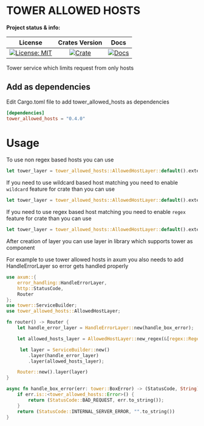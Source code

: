 # TOWER ALLOWED HOSTS

**Project status & info:**

|                    License                     |              Crates Version               |                 Docs                 |
| :--------------------------------------------: | :---------------------------------------: | :----------------------------------: |
| [![License: MIT][license_badge]][license_link] | [![Crate][cratesio_badge]][cratesio_link] | [![Docs][docsrs_badge]][docsrs_link] |

Tower service which limits request from only hosts 


## Add as dependencies

Edit Cargo.toml file to add tower_allowed_hosts as dependencies

```toml
[dependencies]
tower_allowed_hosts = "0.4.0"
```

# Usage

To use non regex based hosts you can use

```rust
let tower_layer = tower_allowed_hosts::AllowedHostLayer::default().extend(&["127.0.0.1".to_string()]);
```

If you need to use wildcard based host matching you need to enable `wildcard` feature for crate than you can use

```rust
let tower_layer = tower_allowed_hosts::AllowedHostLayer::default().extend_wildcard(&["127.0.0.*".to_string()]);
```
If you need to use regex based host matching you need to enable `regex` feature for crate than you can use

```rust
let tower_layer = tower_allowed_hosts::AllowedHostLayer::default().extend_regex(&[regex::Regex::new("^127.0.0.1$")?]);
```

After creation of layer you can use layer in library which supports tower as component

For example to use tower allowed hosts in axum you also needs to add HandleErrorLayer so error gets handled properly

```rust
use axum::{
    error_handling::HandleErrorLayer,
    http::StatusCode,
    Router
};
use tower::ServiceBuilder;
use tower_allowed_hosts::AllowedHostLayer;

fn router() -> Router {
    let handle_error_layer = HandleErrorLayer::new(handle_box_error);

    let allowed_hosts_layer = AllowedHostLayer::new_regex(&[regex::Regex::new("^127.0.0.1$")?]);

     let layer = ServiceBuilder::new()
        .layer(handle_error_layer)
        .layer(allowed_hosts_layer);

    Router::new().layer(layer)
}

async fn handle_box_error(err: tower::BoxError) -> (StatusCode, String) {
    if err.is::<tower_allowed_hosts::Error>() {
        return (StatusCode::BAD_REQUEST, err.to_string());
    }
    return (StatusCode::INTERNAL_SERVER_ERROR, "".to_string())
}
```

[license_badge]: https://img.shields.io/github/license/iamsauravsharma/tower_allowed_hosts.svg?style=for-the-badge
[license_link]: LICENSE
[cratesio_badge]: https://img.shields.io/crates/v/tower_allowed_hosts.svg?style=for-the-badge
[cratesio_link]: https://crates.io/crates/tower_allowed_hosts
[docsrs_badge]: https://img.shields.io/docsrs/tower_allowed_hosts/latest?style=for-the-badge
[docsrs_link]: https://docs.rs/tower_allowed_hosts
